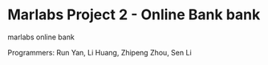 Marlabs Project 2 - Online Bank
bank
====

marlabs online bank

Programmers:
Run Yan, Li Huang,
Zhipeng Zhou, Sen Li
